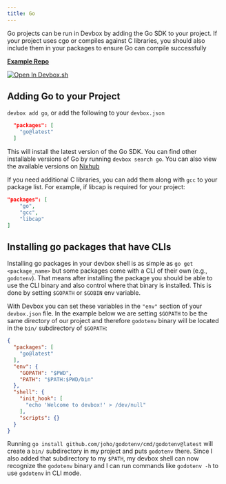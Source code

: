 ```yaml
---
title: Go
---
```


Go projects can be run in Devbox by adding the Go SDK to your project. If your project uses cgo or compiles against C libraries, you should also include them in your packages to ensure Go can compile successfully

[**Example Repo**](https://github.com/jetify-com/devbox/tree/main/examples/development/go/hello-world)

[![Open In Devbox.sh](https://www.jetify.com/img/devbox/open-in-devbox.svg)](https://devbox.sh/open/templates/go)

## Adding Go to your Project

`devbox add go`, or add the following to your `devbox.json`

```json
  "packages": [
    "go@latest"
  ]
```

This will install the latest version of the Go SDK. You can find other installable versions of Go by running `devbox search go`. You can also view the available versions on [Nixhub](https://www.nixhub.io/packages/go)

If you need additional C libraries, you can add them along with `gcc` to your package list. For example, if libcap is required for your project:

```json
"packages": [
    "go",
    "gcc",
    "libcap"
]
```

## Installing go packages that have CLIs

Installing go packages in your devbox shell is as simple as `go get <package_name>` but some packages come with a CLI of their own (e.g., `godotenv`). That means after installing the package you should be able to use the CLI binary and also control where that binary is installed. This is done by setting `$GOPATH` or `$GOBIN` env variable.

With Devbox you can set these variables in the `"env"` section of your `devbox.json` file.
In the example below we are setting `$GOPATH` to be the same directory of our project and therefore `godotenv` binary will be located in the `bin/` subdirectory of `$GOPATH`:

```json
{
  "packages": [
    "go@latest"
  ],
  "env": {
    "GOPATH": "$PWD",
    "PATH": "$PATH:$PWD/bin"
  },
  "shell": {
    "init_hook": [
      "echo 'Welcome to devbox!' > /dev/null"
    ],
    "scripts": {}
  }
}
```

Running `go install github.com/joho/godotenv/cmd/godotenv@latest` will create a `bin/` subdirectory in my project and puts `godotenv` there. Since I also added that subdirectory to my `$PATH`, my devbox shell can now recognize the `godotenv` binary and I can run commands like `godotenv -h` to use `godotenv` in CLI mode.
